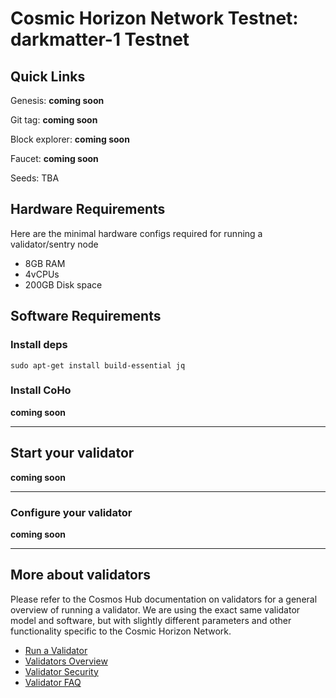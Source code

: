 # Cosmic Horizon Network Testnet: darkmatter-1 Testnet

## Quick Links
Genesis: **coming soon**

Git tag: **coming soon**

Block explorer: **coming soon**

Faucet: **coming soon**

Seeds: TBA

## Hardware Requirements
Here are the minimal hardware configs required for running a validator/sentry node
 - 8GB RAM
 - 4vCPUs
 - 200GB Disk space

## Software Requirements

### Install deps
```
sudo apt-get install build-essential jq
```

### Install CoHo

**coming soon**

---

## Start your validator

**coming soon**

---

### Configure your validator

**coming soon**

---

## More about validators

Please refer to the Cosmos Hub documentation on validators for a general overview of running a validator. We are using the exact same validator model and software, but with slightly different parameters and other functionality specific to the Cosmic Horizon Network.

* [Run a Validator](https://hub.cosmos.network/main/validators/validator-setup.html)
* [Validators Overview](https://hub.cosmos.network/main/validators/overview.html)
* [Validator Security](https://hub.cosmos.network/main/validators/security.html)
* [Validator FAQ](https://hub.cosmos.network/main/validators/validator-faq.html)
